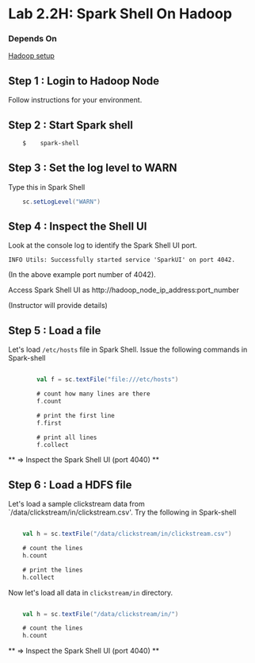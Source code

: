 <link rel='stylesheet' href='../assets/css/main.css'/>

# Lab 2.2H: Spark Shell On Hadoop

### Depends On
[Hadoop setup](../setup-hadoop.md)

## Step 1 : Login to Hadoop Node
Follow instructions for your environment.

## Step 2 : Start Spark shell

```bash
    $    spark-shell
```

## Step 3 : Set the log level to WARN
Type this in Spark Shell
```scala
    sc.setLogLevel("WARN")
```

## Step 4 : Inspect the Shell UI
Look at the console log to identify the Spark Shell UI port.

```console
INFO Utils: Successfully started service 'SparkUI' on port 4042.
```

(In the above example port number of 4042).   

Access Spark Shell UI as http://hadoop_node_ip_address:port_number  

(Instructor will provide details)

## Step 5 : Load a file 
Let's load  `/etc/hosts` file in Spark Shell.
Issue the following commands in Spark-shell

```scala

        val f = sc.textFile("file:///etc/hosts")

        # count how many lines are there
        f.count

        # print the first line
        f.first

        # print all lines
        f.collect
```

** => Inspect the Spark Shell UI (port 4040) ** 

## Step 6 : Load a HDFS file
Let's load  a sample clickstream data from `/data/clickstream/in/clickstream.csv'.
Try the following in Spark-shell

```scala

    val h = sc.textFile("/data/clickstream/in/clickstream.csv")

    # count the lines
    h.count

    # print the lines
    h.collect

```

Now let's load all data in `clickstream/in` directory.

```scala

    val h = sc.textFile("/data/clickstream/in/")

    # count the lines
    h.count
```

** => Inspect the Spark Shell UI (port 4040) ** 
